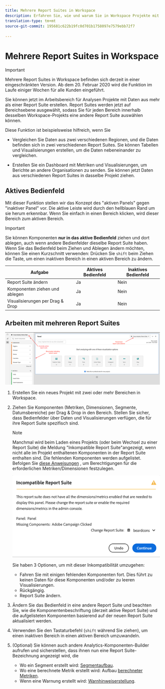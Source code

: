 ```yaml
---
title: Mehrere Report Suites in Workspace
description: Erfahren Sie, wie und warum Sie in Workspace Projekte mit mehreren Report Suites erstellen.
translation-type: tm+mt
source-git-commit: 195681c622b19fc0d701b1758097e7579ebb72f7

---
```



# Mehrere Report Suites in Workspace

>[!IMPORTANT]
>Mehrere Report Suites in Workspace befinden sich derzeit in einer eingeschränkten Version. Ab dem 20. Februar 2020 wird die Funktion im Laufe einiger Wochen für alle Kunden eingeführt.

Sie können jetzt im Arbeitsbereich für Analysen Projekte mit Daten aus mehr als einer Report Suite erstellen. Report Suites werden jetzt auf Bereichsebene ausgewählt, sodass Sie für jeden Bereich innerhalb desselben Workspace-Projekts eine andere Report Suite auswählen können.

Diese Funktion ist beispielsweise hilfreich, wenn Sie

* Vergleichen Sie Daten aus zwei verschiedenen Regionen, und die Daten befinden sich in zwei verschiedenen Report Suites. Sie können Tabellen und Visualisierungen erstellen, um die Daten nebeneinander zu vergleichen.

* Erstellen Sie ein Dashboard mit Metriken und Visualisierungen, um Berichte an andere Organisationen zu senden. Sie können jetzt Daten aus verschiedenen Report Suites in dasselbe Projekt ziehen.

## Aktives Bedienfeld

Mit dieser Funktion stellen wir das Konzept des &quot;aktiven Panels&quot; gegen &quot;inaktiver Panel&quot; vor. Die aktive Leiste wird durch den hellblauen Rand um sie herum erkennbar. Wenn Sie einfach in einen Bereich klicken, wird dieser Bereich zum aktiven Bereich.

>[!IMPORTANT]
>Sie können Komponenten **nur in das aktive Bedienfeld** ziehen und dort ablegen, auch wenn andere Bedienfelder dieselbe Report Suite haben. Wenn Sie das Bedienfeld beim Ziehen und Ablegen ändern möchten, können Sie einen Kurzschnitt verwenden: Drücken Sie `shift` beim Ziehen die Taste, um einen inaktiven Bereich in einen aktiven Bereich zu ändern.

| Aufgabe | Aktives Bedienfeld | Inaktives Bedienfeld |
|---|---|---|
| Report Suite ändern | Ja | Nein |
| Komponenten ziehen und ablegen | Ja | Nein |
| Visualisierungen per Drag &amp; Drop | Ja | Nein |

## Arbeiten mit mehreren Report Suites

![](assets/mrs-ui.png)

1. Erstellen Sie ein neues Projekt mit zwei oder mehr Bereichen in Workspace.

1. Ziehen Sie Komponenten (Metriken, Dimensionen, Segmente, Datumsbereiche) per Drag &amp; Drop in den Bereich. Stellen Sie sicher, dass Bedienfelder über Daten und Visualisierungen verfügen, die für ihre Report Suite spezifisch sind.


   >[!NOTE]
   >Manchmal wird beim Laden eines Projekts (oder beim Wechsel zu einer Report Suite) die Meldung &quot;Inkompatible Report Suite&quot;angezeigt, wenn nicht alle im Projekt enthaltenen Komponenten in der Report Suite enthalten sind. Die fehlenden Komponenten werden aufgelistet. Befolgen Sie [diese Anweisungen](https://helpx.adobe.com/enterprise/using/manage-products-and-profiles.html#createproductprofiles) , um Berechtigungen für die erforderlichen Metriken/Dimensionen festzulegen.

   ![](assets/incompat-rs.png)

   Sie haben 3 Optionen, um mit dieser Inkompatibilität umzugehen:
   * Fahren Sie mit einigen fehlenden Komponenten fort. Dies führt zu keinen Daten für diese Komponenten und/oder zu leeren Visualisierungen.
   * Rückgängig.
   * Report Suite ändern.

1. Ändern Sie das Bedienfeld in eine andere Report Suite und beachten Sie, wie die Komponentenbeschriftung (derzeit aktive Report Suite) und die aufgelisteten Komponenten basierend auf der neuen Report Suite aktualisiert werden.

1. Verwenden Sie den Tastaturbefehl (`shift` während Sie ziehen), um einen inaktiven Bereich in einen aktiven Bereich umzuwandeln.

1. (Optional) Sie können auch andere Analytics-Komponenten-Builder aufrufen und sicherstellen, dass ihnen nun eine Report Suite-Bezeichnung angezeigt wird, die

   * Wo ein Segment erstellt wird: [Segmentaufbau](https://docs.adobe.com/content/help/en/analytics/components/segmentation/segmentation-workflow/seg-build.html).
   * Wo eine berechnete Metrik erstellt wird: Aufbau [berechneter Metriken](https://docs.adobe.com/content/help/en/analytics/components/calculated-metrics/calcmetric-workflow/cm-build-metrics.html).
   * Wenn eine Warnung erstellt wird: [Warnhinweiserstellung](https://docs.adobe.com/content/help/en/analytics/components/alerts/alert-builder.html).